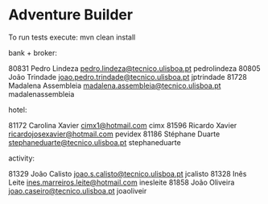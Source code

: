 ﻿# Adventure Builder

To run tests execute: mvn clean install

bank + broker:

80831 Pedro Lindeza pedro.lindeza@tecnico.ulisboa.pt pedrolindeza
80805 João Trindade joao.pedro.trindade@tecnico.ulisboa.pt jptrindade
81728 Madalena Assembleia madalena.assembleia@tecnico.ulisboa.pt madalenassembleia

hotel:

81172 Carolina Xavier cimx1@hotmail.com cimx
81596 Ricardo Xavier ricardojosexavier@hotmail.com pevidex 
81186 Stéphane Duarte stephaneduarte@tecnico.ulisboa.pt stephaneduarte

activity:

81329 João Calisto joao.s.calisto@tecnico.ulisboa.pt jcalisto
81328 Inês Leite ines.marreiros.leite@hotmail.com inesleite
81858 João Oliveira joao.caseiro@tecnico.ulisboa.pt joaoliveir



